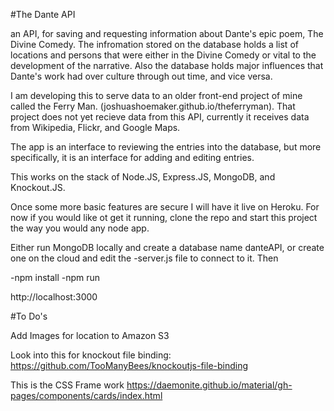 #The Dante API 
 
 an API, for saving and requesting information about Dante's epic poem, The Divine Comedy. The infromation stored on the database holds a list of locations and persons that were either in the Divine Comedy or vital to the development of the narrative. Also the database holds major influences that Dante's work had over culture through out time, and vice versa. 
 
 I am developing this to serve data to an older front-end project of mine called the Ferry Man. (joshuashoemaker.github.io/theferryman). That project does not yet recieve data from this API, currently it receives data from Wikipedia, Flickr, and Google Maps.

The app is an interface to reviewing the entries into the database, but more specifically, it is an interface for adding and editing entries. 

This works on the stack of Node.JS, Express.JS, MongoDB, and Knockout.JS.

Once some more basic features are secure I will have it live on Heroku. For now if you would like ot get it running, clone the repo and start this project the way you would any node app.

Either run MongoDB locally and create a database name danteAPI, or create one on the cloud and edit the -server.js file to connect to it. Then

-npm install
-npm run

http://localhost:3000

#To Do's

Add Images for location to Amazon S3

Look into this for knockout file binding:
https://github.com/TooManyBees/knockoutjs-file-binding





This is the CSS Frame work
https://daemonite.github.io/material/gh-pages/components/cards/index.html
